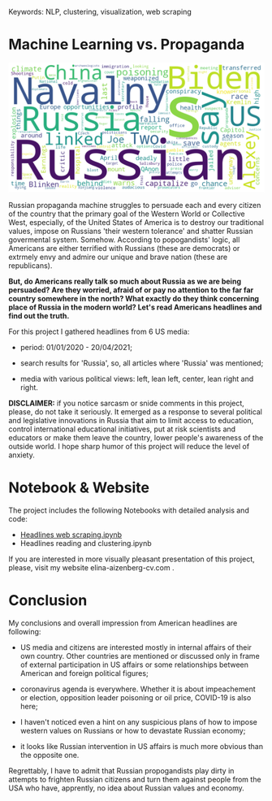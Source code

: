 Keywords: NLP, clustering, visualization, web scraping

# Machine Learning vs. Propaganda

<img src="pictures/WordCloud.png" width="700"> 

Russian propaganda machine struggles to persuade each and every citizen of the country that the primary goal of the Western World or Collective West, especially, of the United States of America is to destroy our traditional values, impose on Russians 'their western tolerance' and shatter Russian govermental system. Somehow. According to popogandists' logic, all Americans are either terrified with Russians (these are democrats) or extrmely envy and admire our unique and brave nation (these are republicans).

**But, do Americans really talk so much about Russia as we are being persuaded? Are they worried, afraid of or pay no attention to the far far country somewhere in the north? What exactly do they think concerning place of Russia in the modern world? Let's read Americans headlines and find out the truth.**

For this project I gathered headlines from 6 US media:

- period: 01/01/2020 - 20/04/2021;

- search results for 'Russia', so, all articles where 'Russia' was mentioned;

- media with various political views: left, lean left, center, lean right and right. 


**DISCLAIMER:**
if you notice sarcasm or snide comments in this project, please, do not take it seriously. It emerged as a response to several political and legislative innovations in Russia that aim to limit access to education, control international educational initiatives, put at risk scientists and educators or make them leave the country, lower people's awareness of the outside world. I hope sharp humor of this project will reduce the level of anxiety.


# Notebook & Website

The project includes the following Notebooks with detailed analysis and code:

- [Headlines web scraping.ipynb](https://github.com/ElinaAizenberg/Machine-Learning-vs-Propaganda---Project/blob/main/Headlines%20web%20scraping.ipynb)
- Headlines reading and clustering.ipynb

If you are interested in more visually pleasant presentation of this project, please, visit my website elina-aizenberg-cv.com .

# Conclusion

My conclusions and overall impression from  American headlines are following:

- US media and citizens are interested mostly in internal affairs of their own country. Other countries are mentioned or discussed only in frame of external participation in US affairs or some relationships between American and foreign political figures;

- coronavirus agenda is everywhere. Whether it is about impeachement or election, opposition leader poisoning or oil price, COVID-19 is also here;

- I haven't noticed even a hint on any suspicious plans of how to impose western values on Russians or how to devastate Russian economy;

- it looks like Russian intervention in US affairs is much more obvious than the opposite one.


Regrettably, I have to admit that Russian propogandists play dirty in attempts to frighten Russian citizens and turn them against people from the USA who have, apprently, no idea about Russian values and economy. 
